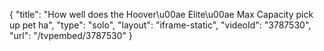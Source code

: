 {
    "title": "How well does the Hoover\u00ae Elite\u00ae Max Capacity pick up pet ha",
    "type": "solo",
    "layout": "iframe-static",
    "videoId": "3787530",
    "url": "\/tvpembed\/3787530"
}